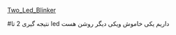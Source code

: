 [ Two_Led_Blinker](https://github.com/Arash589/project_okhravi/blob/main/code-main/code/2_Two_Led_Blinker/2_Two_Led_Blinker.png)

#نتیجه گیری
2 تا led داریم یکی خاموش ویکی دیگر روشن هست
